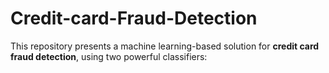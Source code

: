 # Credit-card-Fraud-Detection
This repository presents a machine learning-based solution for **credit card fraud detection**, using two powerful classifiers:

